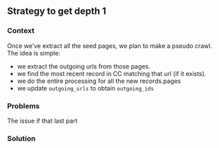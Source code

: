 ## Strategy to get depth 1

### Context

Once we've extract all the seed pages, we plan to make a pseudo crawl. The idea is simple:
 - we extract the outgoing urls from those pages.
 - we find the most recent record in CC matching that url (if it exists).
 - we do the entire processing for all the new records.pages
 - we update `outgoing_urls` to obtain `outgoing_ids`

### Problems

The issue if that last part

### Solution
